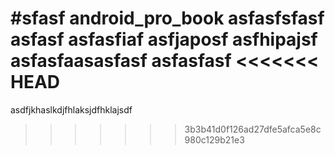 #sfasf android_pro_book
asfasfsfasf
asfasf
asfasfiaf
asfjaposf
asfhipajsf
asfasfaasasfasf
asfasfasf
<<<<<<< HEAD
=======
asdfjkhaslkdjfhlaksjdfhklajsdf
>>>>>>> 3b3b41d0f126ad27dfe5afca5e8c980c129b21e3
